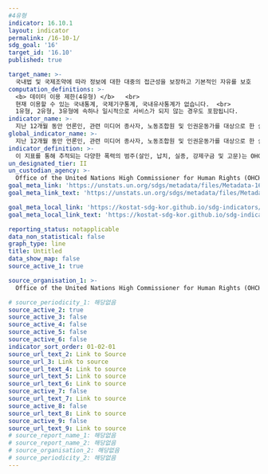 ```yaml
---
#4유형
indicator: 16.10.1
layout: indicator
permalink: /16-10-1/
sdg_goal: '16'
target_id: '16.10'
published: true

target_name: >-
  국내법 및 국제조약에 따라 정보에 대한 대중의 접근성을 보장하고 기본적인 자유를 보호
computation_definitions: >-
  <b> 데이터 이용 제한(4유형) </b>   <br>
  현재 이용할 수 있는 국내통계, 국제기구통계, 국내유사통계가 없습니다.  <br> 
  1유형, 2유형, 3유형에 속하나 일시적으로 서비스가 되지 않는 경우도 포함됩니다.
indicator_name: >-
  지난 12개월 동안 언론인, 관련 미디어 종사자, 노동조합원 및 인권운동가를 대상으로 한 살인, 납치, 실종, 강제구금 및 고문 건수
global_indicator_name: >-
  지난 12개월 동안 언론인, 관련 미디어 종사자, 노동조합원 및 인권운동가를 대상으로 한 살인, 납치, 실종, 강제구금 및 고문 건수
indicator_definition: >-
  이 지표를 통해 추적되는 다양한 폭력의 범주(살인, 납치, 실종, 강제구금 및 고문)는 OHCHR(유엔인권고등판무관사무소)및 기타 국제법 및 방법론적 표준과 모니터링 관행에 따라 정의되었으며, UN이 제공하는 ICCS(국제범죄분류)의 분류에 따라 정의되었음
un_designated_tier: II
un_custodian_agency: >-
  Office of the United Nations High Commissioner for Human Rights (OHCHR)
goal_meta_link: 'https://unstats.un.org/sdgs/metadata/files/Metadata-16-10-01.pdf'
goal_meta_link_text: 'https://unstats.un.org/sdgs/metadata/files/Metadata-16-10-01.pdf'

goal_meta_local_link: 'https://kostat-sdg-kor.github.io/sdg-indicators/public/data/Metadata-16-10-01_KOR.pdf'
goal_meta_local_link_text: 'https://kostat-sdg-kor.github.io/sdg-indicators/public/data/Metadata-16-10-01_KOR.pdf'

reporting_status: notapplicable
data_non_statistical: false
graph_type: line
title: Untitled
data_show_map: false
source_active_1: true

source_organisation_1: >-
  Office of the United Nations High Commissioner for Human Rights (OHCHR)

# source_periodicity_1: 해당없음
source_active_2: true
source_active_3: false
source_active_4: false
source_active_5: false
source_active_6: false
indicator_sort_order: 01-02-01
source_url_text_2: Link to Source
source_url_3: Link to source
source_url_text_4: Link to source
source_url_text_5: Link to source
source_url_text_6: Link to source
source_active_7: false
source_url_text_7: Link to source
source_active_8: false
source_url_text_8: Link to source
source_active_9: false
source_url_text_9: Link to source
# source_report_name_1: 해당없음
# source_report_name_2: 해당없음
# source_organisation_2: 해당없음
# source_periodicity_2: 해당없음
---
```


